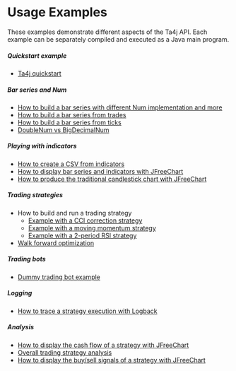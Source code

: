 # Usage Examples
These examples demonstrate different aspects of the Ta4j API. Each example can be separately compiled and executed as a Java main program.

##### Quickstart example

  * [Ta4j quickstart](https://github.com/ta4j/ta4j/blob/master/ta4j-examples/src/main/java/ta4jexamples/Quickstart.java)

##### Bar series and Num

  * [How to build a bar series with different Num implementation and more](https://github.com/ta4j/ta4j/blob/master/ta4j-examples/src/main/java/ta4jexamples/barSeries/BuildBarSeries.java)
  * [How to build a bar series from trades](https://github.com/ta4j/ta4j/blob/master/ta4j-examples/src/main/java/ta4jexamples/loaders/CsvTradesLoader.java)
  * [How to build a bar series from ticks](https://github.com/ta4j/ta4j/blob/master/ta4j-examples/src/main/java/ta4jexamples/loaders/CsvBarsLoader.java)
  * [DoubleNum vs BigDecimalNum](https://github.com/ta4j/ta4j/blob/master/ta4j-examples/src/main/java/ta4jexamples/num/CompareNumTypes.java)

##### Playing with indicators

  * [How to create a CSV from indicators](https://github.com/ta4j/ta4j/blob/master/ta4j-examples/src/main/java/ta4jexamples/indicators/IndicatorsToCsv.java)
  * [How to display bar series and indicators with JFreeChart](https://github.com/ta4j/ta4j/blob/master/ta4j-examples/src/main/java/ta4jexamples/indicators/IndicatorsToChart.java)
  * [How to produce the traditional candlestick chart with JFreeChart](https://github.com/ta4j/ta4j/blob/master/ta4j-examples/src/main/java/ta4jexamples/indicators/CandlestickChart.java)

##### Trading strategies

  * How to build and run a trading strategy
    * [Example with a CCI correction strategy](https://github.com/ta4j/ta4j/blob/master/ta4j-examples/src/main/java/ta4jexamples/strategies/CCICorrectionStrategy.java)
    * [Example with a moving momentum strategy](https://github.com/ta4j/ta4j/blob/master/ta4j-examples/src/main/java/ta4jexamples/strategies/MovingMomentumStrategy.java)
    * [Example with a 2-period RSI strategy](https://github.com/ta4j/ta4j/blob/master/ta4j-examples/src/main/java/ta4jexamples/strategies/RSI2Strategy.java)
  * [Walk forward optimization](https://github.com/ta4j/ta4j/blob/master/ta4j-examples/src/main/java/ta4jexamples/walkforward/WalkForward.java)

##### Trading bots

  * [Dummy trading bot example](https://github.com/ta4j/ta4j/blob/master/ta4j-examples/src/main/java/ta4jexamples/bots/TradingBotOnMovingBarSeries.java)

##### Logging

  * [How to trace a strategy execution with Logback](https://github.com/ta4j/ta4j/blob/master/ta4j-examples/src/main/java/ta4jexamples/logging/StrategyExecutionLogging.java)

##### Analysis

  * [How to display the cash flow of a strategy with JFreeChart](https://github.com/ta4j/ta4j/blob/master/ta4j-examples/src/main/java/ta4jexamples/analysis/CashFlowToChart.java)
  * [Overall trading strategy analysis](https://github.com/ta4j/ta4j/blob/master/ta4j-examples/src/main/java/ta4jexamples/analysis/StrategyAnalysis.java)
  * [How to display the buy/sell signals of a strategy with JFreeChart](https://github.com/ta4j/ta4j/blob/master/ta4j-examples/src/main/java/ta4jexamples/analysis/BuyAndSellSignalsToChart.java)
